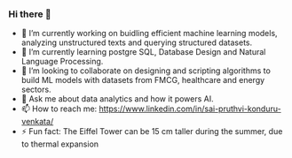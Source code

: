 ### Hi there 👋



- 🔭 I’m currently working on buidling efficient machine learning models, analyzing unstructured texts and querying structured datasets.
- 🌱 I’m currently learning postgre SQL, Database Design and Natural Language Processing.
- 👯 I’m looking to collaborate on designing and scripting algorithms to build ML models with datasets from FMCG, healthcare and energy sectors.
- 💬 Ask me about data analytics and how it powers AI.
- 📫 How to reach me: https://www.linkedin.com/in/sai-pruthvi-konduru-venkata/
- ⚡ Fun fact: The Eiffel Tower can be 15 cm taller during the summer, due to thermal expansion

